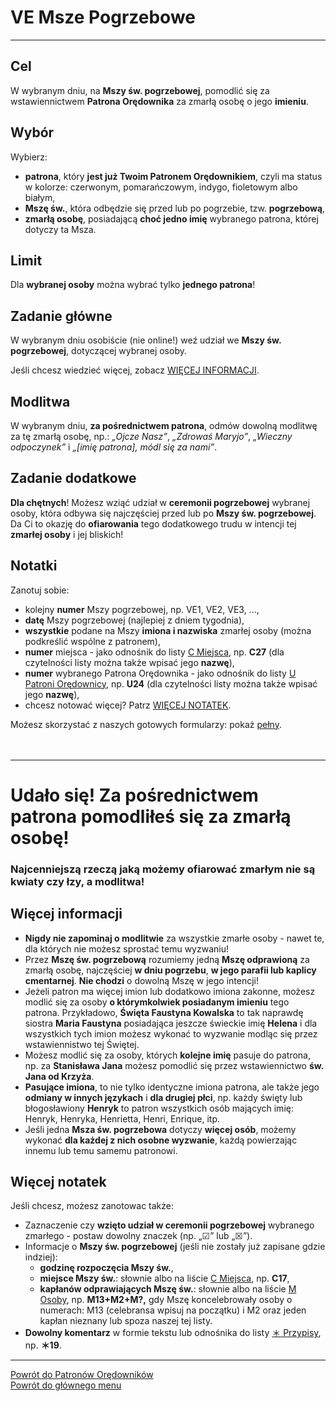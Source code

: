 # <span class="status status-list"><span class="status status-list">VE</span> Msze Pogrzebowe</span>
---
## Cel
W <span class="selected-day-info">wybranym dniu</span>, na **Mszy św. pogrzebowej**, pomodlić się za wstawiennictwem **Patrona Orędownika** za zmarłą osobę o jego **imieniu**.
## Wybór
Wybierz:
- **patrona**, który **jest już Twoim Patronem Orędownikiem**, czyli ma status w kolorze: <span class="status status-red">czerwonym</span>, <span class="status status-orange">pomarańczowym</span>, <span class="status status-indigo">indygo</span>, <span class="status status-violet">fioletowym</span> albo <span class="status status-white">białym</span>,
- **Mszę św.**, która odbędzie się przed lub po pogrzebie, tzw. **pogrzebową**,
- **zmarłą osobę**, posiadającą **choć jedno imię** wybranego patrona, której dotyczy ta Msza.
## Limit
Dla **wybranej osoby** można wybrać tylko **jednego patrona**!
## Zadanie główne
W <span class="selected-day-info">wybranym dniu</span> osobiście (nie online!) weź udział we **Mszy św. pogrzebowej**, dotyczącej wybranej osoby.

Jeśli chcesz wiedzieć więcej, zobacz [WIĘCEJ INFORMACJI](#msze-pogrzebowe-wiecej-informacji).
## Modlitwa
W <span class="selected-day-info">wybranym dniu</span>, **za pośrednictwem patrona**, odmów dowolną modlitwę za tę zmarłą osobę, np.: _„Ojcze Nasz”_, _„Zdrowaś Maryjo”_, _„Wieczny odpoczynek”_ i _„[imię patrona], módl się za nami”_.
## Zadanie dodatkowe
**Dla chętnych**! Możesz wziąć udział w **ceremonii pogrzebowej** wybranej osoby, która odbywa się najczęściej przed lub po **Mszy św. pogrzebowej**. Da Ci to okazję do **ofiarowania** tego dodatkowego trudu w intencji tej **zmarłej osoby** i jej bliskich!
## Notatki
Zanotuj sobie:
- kolejny **numer** Mszy pogrzebowej, np. VE1, VE2, VE3, ...,
- **datę** Mszy pogrzebowej (najlepiej z dniem tygodnia),
- **wszystkie** podane na Mszy **imiona i nazwiska** zmarłej osoby (można podkreślić wspólne z patronem),
- **numer** miejsca - jako odnośnik do listy [<span class="status status-list"><span class="status status-list">C</span> Miejsca</span>](miejsca.md), np. **C27** (dla czytelności listy można także wpisać jego **nazwę**),
- **numer** wybranego Patrona Orędownika - jako odnośnik do listy [<span class="status status-list"><span class="status status-red">U</span> Patroni Orędownicy</span>](patroni_oredownicy.md), np. **U24** (dla czytelności listy można także wpisać jego **nazwę**),
- chcesz notować więcej? Patrz [WIĘCEJ NOTATEK](#msze-pogrzebowe-wiecej-notatek).

Możesz skorzystać z naszych gotowych formularzy: pokaż [pełny](../../pl/pdf/lista_v1_ve_msze_pogrzebowe.pdf).
<br />
<br />
<br />

---
# Udało się! Za pośrednictwem patrona pomodliłeś się za zmarłą osobę!
### Najcenniejszą rzeczą jaką możemy ofiarować zmarłym nie są kwiaty czy łzy, a modlitwa!

## <span id="msze-pogrzebowe-wiecej-informacji">Więcej informacji</span>
- **Nigdy nie zapominaj o modlitwie** za wszystkie zmarłe osoby - nawet te, dla których nie możesz sprostać temu wyzwaniu!
- Przez **Mszę św. pogrzebową** rozumiemy jedną **Mszę odprawioną** za zmarłą osobę, najczęściej **w dniu pogrzebu**, **w jego parafii lub kaplicy cmentarnej**. **Nie chodzi** o dowolną Mszę w jego intencji!
- Jeżeli patron ma więcej imion lub dodatkowo imiona zakonne, możesz modlić się za osoby **o którymkolwiek posiadanym imieniu** tego patrona. Przykładowo, **Święta Faustyna Kowalska** to tak naprawdę siostra **Maria Faustyna** posiadająca jeszcze świeckie imię **Helena** i dla wszystkich tych imion możesz wykonać to wyzwanie modląc się przez wstawiennistwo tej Świętej.
- Możesz modlić się za osoby, których **kolejne imię** pasuje do patrona, np. za **Stanisława Jana** możesz pomodlić się przez wstawiennictwo **św. Jana od Krzyża**.
- **Pasujące imiona**, to nie tylko identyczne imiona patrona, ale także jego **odmiany w innych językach** i **dla drugiej płci**, np. każdy święty lub błogosławiony **Henryk** to patron wszystkich osób mających imię: Henryk, Henryka, Henrietta, Henri, Enrique, itp.
- Jeśli jedna **Msza św. pogrzebowa** dotyczy **więcej osób**, możemy wykonać **dla każdej z nich osobne wyzwanie**, każdą powierzając innemu lub temu samemu patronowi.
## <span id="msze-pogrzebowe-wiecej-notatek">Więcej notatek</span>
Jeśli chcesz, możesz zanotowac także:
- Zaznaczenie czy **wzięto udział w ceremonii pogrzebowej** wybranego zmarłego - postaw dowolny znaczek (np. „☑” lub „☒”).
- Informacje o **Mszy św. pogrzebowej** (jeśli nie zostały już zapisane gdzie indziej):
    - **godzinę rozpoczęcia Mszy św.**,
    - **miejsce Mszy św.**: słownie albo na liście [<span class="status status-list"><span class="status status-list">C</span> Miejsca</span>](miejsca.md), np. **C17**,
    - **kapłanów odprawiających Mszę św.**: słownie albo na liście [<span class="status status-list"><span class="status status-list">M</span> Osoby</span>](osoby.md), np. **M13+M2+M?,** gdy Mszę koncelebrowały osoby o numerach: M13 (celebransa wpisuj na początku) i M2 oraz jeden kapłan nieznany lub spoza naszej tej listy.
- **Dowolny komentarz** w formie tekstu lub odnośnika do listy [<span class="status status-list"><span class="status status-list">＊</span> Przypisy</span>](przypisy.md), np. **＊19**.

---
[Powrót do Patronów Orędowników](patroni_oredownicy.md)  
[Powrót do głównego menu](index.md)
